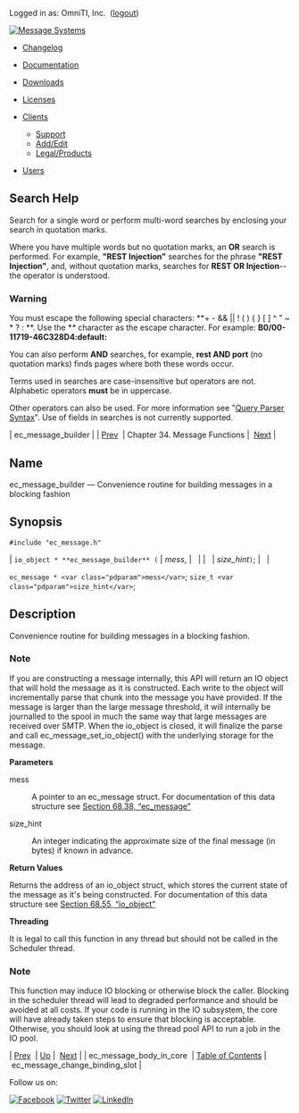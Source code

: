 Logged in as: OmniTI, Inc.  ([logout](https://support.messagesystems.com/logout.php))

[![Message Systems](https://support.messagesystems.com/images/ms-white205.png)](https://support.messagesystems.com/start.php) 

*   [Changelog](https://support.messagesystems.com/start.php?show=changelog)
*   [Documentation](https://support.messagesystems.com/docs/)
*   [Downloads](https://support.messagesystems.com/start.php)

*   [Licenses](https://support.messagesystems.com/license_summary.php)
*   <a href="">Clients</a>
    *   [Support](https://support.messagesystems.com/cs.php)
    *   [Add/Edit](https://support.messagesystems.com/edit_client.php)
    *   [Legal/Products](https://support.messagesystems.com/edit_products.php)
*   [Users](https://support.messagesystems.com/edit_customer.php)

## Search Help

Search for a single word or perform multi-word searches by enclosing your search in quotation marks.

Where you have multiple words but no quotation marks, an **OR** search is performed. For example, **"REST Injection"** searches for the phrase **"REST Injection"**, and, without quotation marks, searches for **REST OR Injection**--the operator is understood.

### Warning

You must escape the following special characters: **+ - && || ! ( ) { } [ ] ^ " ~ * ? : \**. Use the **\** character as the escape character. For example: **B0/00-11719-46C328D4\:default\:**

You can also perform **AND** searches, for example, **rest AND port** (no quotation marks) finds pages where both these words occur.

Terms used in searches are case-insensitive but operators are not. Alphabetic operators **must** be in uppercase.

Other operators can also be used. For more information see "[Query Parser Syntax](https://lucene.apache.org/core/old_versioned_docs/versions/3_0_0/queryparsersyntax.html)". Use of fields in searches is not currently supported.

| ec_message_builder |
| [Prev](apis.ec_message_body_in_core.php)  | Chapter 34. Message Functions |  [Next](apis.ec_message_change_binding_slot.php) |

<a name="apis.ec_message_builder"></a>
## Name

ec_message_builder — Convenience routine for building messages in a blocking fashion

## Synopsis

`#include "ec_message.h"`

| `io_object * **ec_message_builder** (` | <var class="pdparam">mess</var>, |   |
|   | <var class="pdparam">size_hint</var>`)`; |   |

`ec_message * <var class="pdparam">mess</var>`;
`size_t <var class="pdparam">size_hint</var>`;<a name="idp27791184"></a>
## Description

Convenience routine for building messages in a blocking fashion.

### Note

If you are constructing a message internally, this API will return an IO object that will hold the message as it is constructed. Each write to the object will incrementally parse that chunk into the message you have provided. If the message is larger than the large message threshold, it will internally be journalled to the spool in much the same way that large messages are received over SMTP. When the io_object is closed, it will finalize the parse and call ec_message_set_io_object() with the underlying storage for the message.

**Parameters**

<dl class="variablelist">

<dt>mess</dt>

<dd>

A pointer to an ec_message struct. For documentation of this data structure see [Section 68.38, “ec_message”](structs.ec_message.php "68.38. ec_message")

</dd>

<dt>size_hint</dt>

<dd>

An integer indicating the approximate size of the final message (in bytes) if known in advance.

</dd>

</dl>

**Return Values**

Returns the address of an io_object struct, which stores the current state of the message as it's being constructed. For documentation of this data structure see [Section 68.55, “io_object”](structs.io_object.php "68.55. io_object")

**Threading**

It is legal to call this function in any thread but should not be called in the Scheduler thread.

### Note

This function may induce IO blocking or otherwise block the caller. Blocking in the scheduler thread will lead to degraded performance and should be avoided at all costs. If your code is running in the IO subsystem, the core will have already taken steps to ensure that blocking is acceptable. Otherwise, you should look at using the thread pool API to run a job in the IO pool.

| [Prev](apis.ec_message_body_in_core.php)  | [Up](ec_message.php) |  [Next](apis.ec_message_change_binding_slot.php) |
| ec_message_body_in_core  | [Table of Contents](index.php) |  ec_message_change_binding_slot |

Follow us on:

[![Facebook](https://support.messagesystems.com/images/icon-facebook.png)](http://www.facebook.com/messagesystems) [![Twitter](https://support.messagesystems.com/images/icon-twitter.png)](http://twitter.com/#!/MessageSystems) [![LinkedIn](https://support.messagesystems.com/images/icon-linkedin.png)](http://www.linkedin.com/company/message-systems)